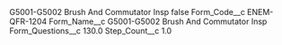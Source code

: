 <?xml version="1.0" encoding="UTF-8"?>
<CustomMetadata xmlns="http://soap.sforce.com/2006/04/metadata" xmlns:xsi="http://www.w3.org/2001/XMLSchema-instance" xmlns:xsd="http://www.w3.org/2001/XMLSchema">
    <label>G5001-G5002 Brush And Commutator Insp</label>
    <protected>false</protected>
    <values>
        <field>Form_Code__c</field>
        <value xsi:type="xsd:string">ENEM-QFR-1204</value>
    </values>
    <values>
        <field>Form_Name__c</field>
        <value xsi:type="xsd:string">G5001-G5002 Brush And Commutator Insp</value>
    </values>
    <values>
        <field>Form_Questions__c</field>
        <value xsi:type="xsd:double">130.0</value>
    </values>
    <values>
        <field>Step_Count__c</field>
        <value xsi:type="xsd:double">1.0</value>
    </values>
</CustomMetadata>
